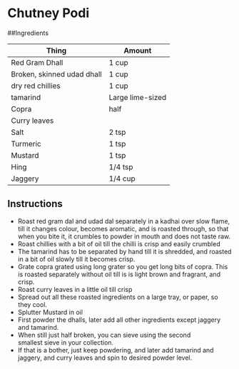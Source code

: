 # Chutney Podi

##Ingredients 

| Thing | Amount |
| --- | ---- |
| Red Gram Dhall | 1 cup |
| Broken, skinned udad dhall | 1 cup |
| dry red chillies | 1 cup |
| tamarind | Large lime-sized |
| Copra | half | 
| Curry leaves | | 
| Salt | 2 tsp |
| Turmeric | 1 tsp |
| Mustard | 1 tsp |
| Hing | 1/4 tsp |
| Jaggery | 1/4 cup |

## Instructions 

- Roast red gram dal and udad dal separately in a kadhai over slow flame, till it changes colour, becomes aromatic, and is roasted through, so that when you bite it, it crumbles to powder in mouth and does not taste raw. 
- Roast chillies with a bit of oil till the chilli is crisp and easily crumbled
- The tamarind has to be separated by hand till it is shredded, and roasted in a bit of oil slowly till it becomes crisp. 
- Grate copra grated using long grater so you get long bits of copra. This is roasted separately without oil till is is light brown and fragrant, and crisp. 
- Roast curry leaves in a little oil till crisp
- Spread out all these roasted ingredients on a large tray, or paper, so they cool. 
- Splutter Mustard in oil
- First powder the dhalls, later add all other ingredients except jaggery and tamarind. 
- When still just half broken, you can sieve using the second smallest sieve in your collection. 
- If that is a bother, just keep powdering, and later add tamarind and jaggery, and curry leaves and spin to desired powder level. 
